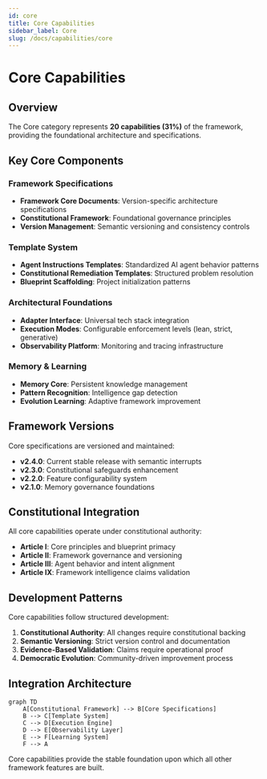 ```yaml
---
id: core
title: Core Capabilities
sidebar_label: Core
slug: /docs/capabilities/core
---
```


# Core Capabilities

## Overview

The Core category represents **20 capabilities (31%)** of the framework, providing the foundational architecture and specifications.

## Key Core Components

### Framework Specifications
- **Framework Core Documents**: Version-specific architecture specifications
- **Constitutional Framework**: Foundational governance principles
- **Version Management**: Semantic versioning and consistency controls

### Template System
- **Agent Instructions Templates**: Standardized AI agent behavior patterns
- **Constitutional Remediation Templates**: Structured problem resolution
- **Blueprint Scaffolding**: Project initialization patterns

### Architectural Foundations
- **Adapter Interface**: Universal tech stack integration
- **Execution Modes**: Configurable enforcement levels (lean, strict, generative)
- **Observability Platform**: Monitoring and tracing infrastructure

### Memory & Learning
- **Memory Core**: Persistent knowledge management
- **Pattern Recognition**: Intelligence gap detection
- **Evolution Learning**: Adaptive framework improvement

## Framework Versions

Core specifications are versioned and maintained:
- **v2.4.0**: Current stable release with semantic interrupts
- **v2.3.0**: Constitutional safeguards enhancement
- **v2.2.0**: Feature configurability system
- **v2.1.0**: Memory governance foundations

## Constitutional Integration

All core capabilities operate under constitutional authority:
- **Article I**: Core principles and blueprint primacy
- **Article II**: Framework governance and versioning
- **Article III**: Agent behavior and intent alignment
- **Article IX**: Framework intelligence claims validation

## Development Patterns

Core capabilities follow structured development:
1. **Constitutional Authority**: All changes require constitutional backing
2. **Semantic Versioning**: Strict version control and documentation
3. **Evidence-Based Validation**: Claims require operational proof
4. **Democratic Evolution**: Community-driven improvement process

## Integration Architecture

```mermaid
graph TD
    A[Constitutional Framework] --> B[Core Specifications]
    B --> C[Template System]
    C --> D[Execution Engine]
    D --> E[Observability Layer]
    E --> F[Learning System]
    F --> A
```

Core capabilities provide the stable foundation upon which all other framework features are built.
